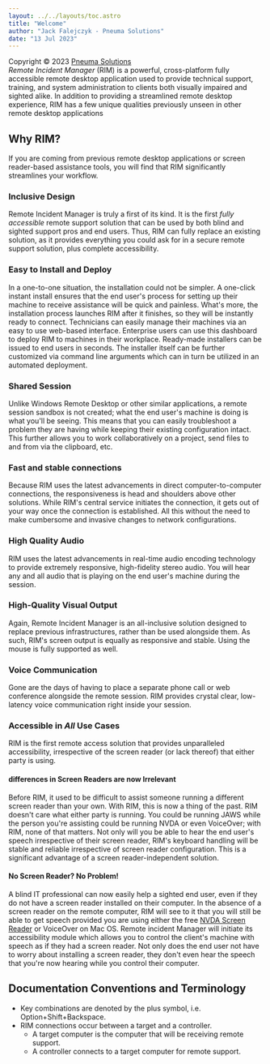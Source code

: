 ```yaml
---
layout: ../../layouts/toc.astro
title: "Welcome"
author: "Jack Falejczyk - Pneuma Solutions"
date: "13 Jul 2023"
---
```

Copyright © 2023 [Pneuma Solutions](https://www.pneumasolutions.com)  
*Remote Incident Manager* (RIM) is a powerful, cross-platform fully accessible remote desktop application used to provide technical support, training, and system administration to clients both visually impaired and sighted alike. In addition to providing a streamlined remote desktop experience, RIM has a few unique qualities previously unseen in other remote desktop applications
## Why RIM?
If you are coming from previous remote desktop applications or screen reader-based assistance tools, you will find that RIM significantly streamlines your workflow.
### Inclusive Design
Remote Incident Manager is truly a first of its kind. It is the first *fully accessible* remote support solution that can be used by both blind and sighted support pros and end users. Thus, RIM can fully replace an existing solution, as it provides everything you could ask for in a secure remote support solution, plus complete accessibility.
### Easy to Install and Deploy
In a one-to-one situation, the installation could not be simpler. A one-click instant install ensures that the end user's process for setting up their machine to receive assistance will be quick and painless. What's more, the installation process launches RIM after it finishes, so they will be instantly ready to connect.
Technicians can easily manage their machines via an easy to use web-based interface. Enterprise users can use this dashboard to deploy RIM to machines in their workplace. Ready-made installers can be issued to end users in seconds. The installer itself can be further customized via command line arguments which can in turn be utilized in an automated deployment.
### Shared Session
Unlike Windows Remote Desktop or other similar applications, a remote session sandbox is not created; what the end user's machine is doing is what you'll be seeing. This means that you can easily troubleshoot a problem they are having while keeping their existing configuration intact. This further allows you to work collaboratively on a project, send files to and from via the clipboard, etc.
### Fast and stable connections
Because RIM uses the latest advancements in direct computer-to-computer connections, the responsiveness is head and shoulders above other solutions. While RIM's central service initiates the connection, it gets out of your way once the connection is established. All this without the need to make cumbersome and invasive changes to network configurations.
### High Quality Audio
RIM uses the latest advancements in real-time audio encoding technology to provide extremely responsive, high-fidelity stereo audio. You will hear any and all audio that is playing on the end user's machine during the session.
### High-Quality Visual Output
Again, Remote Incident Manager is an all-inclusive solution designed to replace previous infrastructures, rather than be used alongside them. As such, RIM's screen output is equally as responsive and stable. Using the mouse is fully supported as well.
### Voice Communication
Gone are the days of having to place a separate phone call or web conference alongside the remote session. RIM provides crystal clear, low-latency voice communication right inside your session.
### Accessible in *All* Use Cases
RIM is the first remote access solution that provides unparalleled accessibility, irrespective of the screen reader (or lack thereof) that either party is using.
#### differences in Screen Readers are now Irrelevant
Before RIM, it used to be difficult to assist someone running a different screen reader than your own. With RIM, this is now a thing of the past. RIM doesn't care what either party is running. You could be running JAWS while the person you're assisting could be running NVDA or even VoiceOver; with RIM, none of that matters. Not only will you be able to hear the end user's speech irrespective of their screen reader, RIM's keyboard handling will be stable and reliable irrespective of screen reader configuration. This is a significant advantage of a screen reader-independent solution.
#### No Screen Reader? No Problem!
A blind IT professional can now easily help a sighted end user, even if they do not have a screen reader installed on their computer. In the absence of a screen reader on the remote computer, RIM will see to it that you will still be able to get speech provided you are using either the free [NVDA Screen Reader](https://nvaccess.org) or VoiceOver on Mac OS. Remote incident Manager will initiate its accessibility module which allows you to control the client's machine with speech as if they had a screen reader. Not only does the end user not have to worry about installing a screen reader, they don't even hear the speech that you're now hearing while you control their computer.
## Documentation Conventions and Terminology
* Key combinations are denoted by the plus symbol, i.e. Option+Shift+Backspace.
* RIM connections occur between a target and a controller.
    * A target computer is the computer that will be receiving remote support.
    * A controller connects to a target computer for remote support.
<!-- end -->